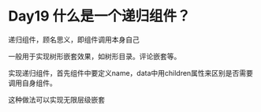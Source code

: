 # Day19 什么是一个递归组件？

递归组件，顾名思义，即组件调用本身自己

一般用于实现树形嵌套效果，如树形目录。评论嵌套等。

实现递归组件，首先组件中要定义name，data中用children属性来区别是否需要调用自身组件。

这种做法可以实现无限层级嵌套